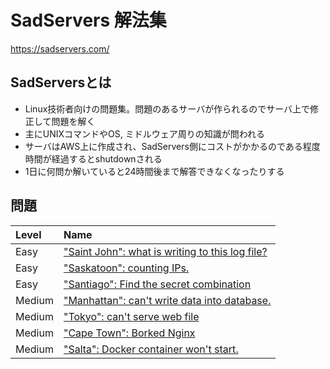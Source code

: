 # SadServers 解法集

https://sadservers.com/

## SadServersとは

- Linux技術者向けの問題集。問題のあるサーバが作られるのでサーバ上で修正して問題を解く
- 主にUNIXコマンドやOS, ミドルウェア周りの知識が問われる
- サーバはAWS上に作成され、SadServers側にコストがかかるのである程度時間が経過するとshutdownされる
- 1日に何問か解いていると24時間後まで解答できなくなったりする

## 問題

|Level|Name|
|:-|:-|
|Easy|["Saint John": what is writing to this log file?](./problems/easy/saint-john.md)|
|Easy|["Saskatoon": counting IPs.](./problems/easy/saskatoon.md)|
|Easy|["Santiago": Find the secret combination](./problems/easy/santiago.md)|
|Medium|["Manhattan": can't write data into database.](./problems/medium/manhattan.md)|
|Medium|["Tokyo": can't serve web file](./problems/medium/tokyo.md)|
|Medium|["Cape Town": Borked Nginx](./problems/medium/cape-town.md)|
|Medium|["Salta": Docker container won't start.](./problems/medium/salta.md)|
